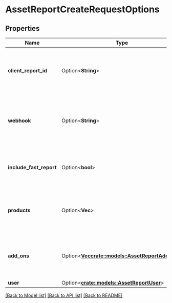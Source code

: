 # AssetReportCreateRequestOptions

## Properties

Name | Type | Description | Notes
------------ | ------------- | ------------- | -------------
**client_report_id** | Option<**String**> | Client-generated identifier, which can be used by lenders to track loan applications. | [optional]
**webhook** | Option<**String**> | URL to which Plaid will send Assets webhooks, for example when the requested Asset Report is ready. | [optional]
**include_fast_report** | Option<**bool**> | true to return balance and identity earlier as a fast report. Defaults to false if omitted. | [optional]
**products** | Option<**Vec<String>**> | Additional information that can be included in the asset report. Possible values: `\"investments\"` | [optional]
**add_ons** | Option<[**Vec<crate::models::AssetReportAddOns>**](AssetReportAddOns.md)> | Additional information that can be included in the asset report. Possible values: `\"fast_assets\"` | [optional]
**user** | Option<[**crate::models::AssetReportUser**](AssetReportUser.md)> |  | [optional]

[[Back to Model list]](../README.md#documentation-for-models) [[Back to API list]](../README.md#documentation-for-api-endpoints) [[Back to README]](../README.md)


